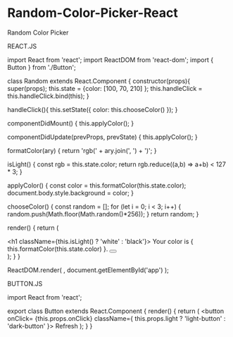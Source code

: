 # Random-Color-Picker-React
Random Color Picker


REACT.JS 

import React from 'react';
import ReactDOM from 'react-dom';
import { Button } from './Button';

class Random extends React.Component {
  constructor(props){
    super(props);
    this.state = {color: [100, 70, 210] 
    };
    this.handleClick = this.handleClick.bind(this);
  }

  handleClick(){
    this.setState({
     color: this.chooseColor() 
    });
  }

  componentDidMount() {
    this.applyColor();
  }

  componentDidUpdate(prevProps, prevState) {
    this.applyColor();
  }

  formatColor(ary) {
    return 'rgb(' + ary.join(', ') + ')';
  }

  isLight() {
    const rgb = this.state.color;
    return rgb.reduce((a,b) => a+b) < 127 * 3;
  }

  applyColor() {
    const color = this.formatColor(this.state.color);
    document.body.style.background = color;
  }

  chooseColor() {
    const random = [];
    for (let i = 0; i < 3; i++) {
      random.push(Math.floor(Math.random()*256));
    }
    return random;
  }

  render() {
    return (
      <div>
        <h1 className={this.isLight() ?     'white' : 'black'}>
        Your color is {
          this.formatColor(this.state.color)
          }.
        </h1>
        <Button 
        light={this.isLight()} 
        onClick= {this.handleClick} />
      </div>
    );
  }
}

ReactDOM.render(
  <Random />, 
  document.getElementById('app')
);


BUTTON.JS

import React from 'react';

export class Button extends React.Component {
	render() {
		return (
			<button 
        onClick= {this.props.onClick}
				className={ this.props.light ? 'light-button' : 'dark-button' }>
				Refresh
			</button>
		);
	}
}
